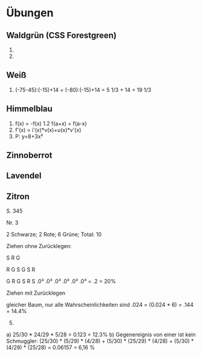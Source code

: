 # Übungen

## Waldgrün (CSS Forestgreen)

1.
2.

## Weiß

1. (-75-45):(-15)+14 = (-80):(-15)+14 = 5 1/3 + 14 = 19 1/3

## Himmelblau

1. f(x) = -f(x)
1.2 f(a+x) = f(a-x)
2. f'(x) = i'(x)*v(x)+u(x)*v'(x)
3. P: y=8+3x²

## Zinnoberrot

## Lavendel

## Zitron



















S. 345

Nr. 3

2 Schwarze; 2 Rote; 6 Grüne;    Total: 10

Ziehen ohne Zurücklegen:

  S           R           G

R   G       S   G       S   R

G   R       G   S       R   S
.0³ .0³     .0³ .0³     .0³ .0³ = .2 = 20%


Ziehen mit Zurücklegen

gleicher Baum, nur alle Wahrscheinlichkeiten sind .024 = (0.024 * 6) = .144 = 14.4%

5.
a) 25/30 * 24/29 * 5/28 = 0.123 = 12.3%
b) Gegenereignis von einer ist kein Schmuggler:
(25/30) * (5/29) * (4/28) + (5/30) * (25/29) * (4/28) + (5/30) * (4/29) * (25/28)
= 0.06157 = 6,16 %









